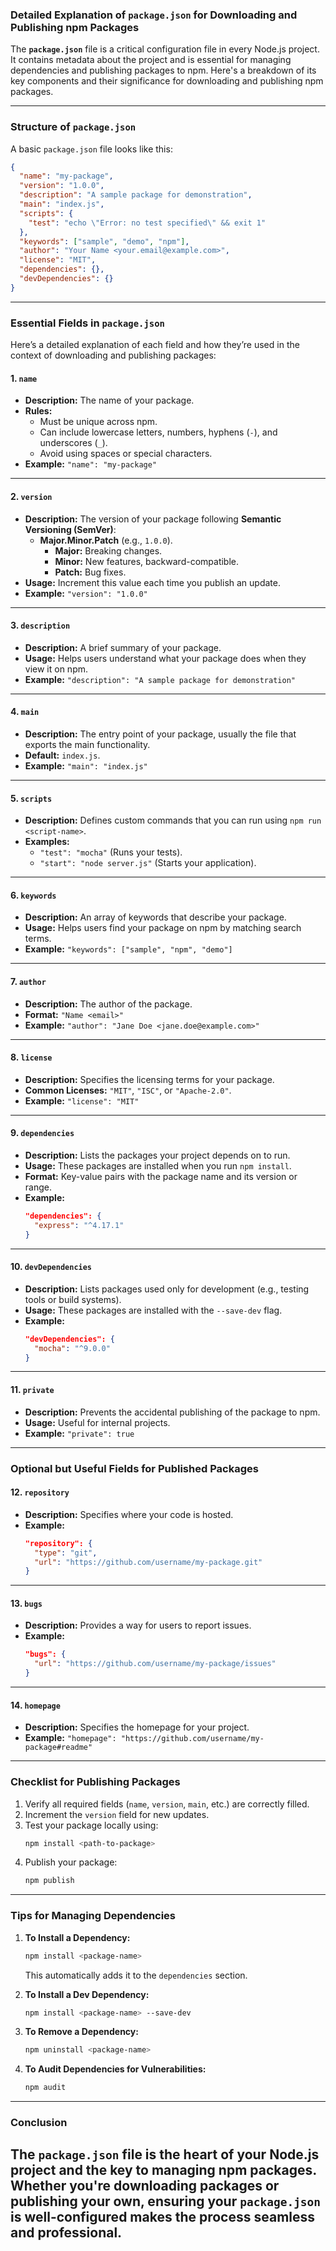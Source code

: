 ### **Detailed Explanation of `package.json` for Downloading and Publishing npm Packages**

The **`package.json`** file is a critical configuration file in every Node.js project. It contains metadata about the project and is essential for managing dependencies and publishing packages to npm. Here's a breakdown of its key components and their significance for downloading and publishing npm packages.

---

### **Structure of `package.json`**
A basic `package.json` file looks like this:  

```json
{
  "name": "my-package",
  "version": "1.0.0",
  "description": "A sample package for demonstration",
  "main": "index.js",
  "scripts": {
    "test": "echo \"Error: no test specified\" && exit 1"
  },
  "keywords": ["sample", "demo", "npm"],
  "author": "Your Name <your.email@example.com>",
  "license": "MIT",
  "dependencies": {},
  "devDependencies": {}
}
```

---

### **Essential Fields in `package.json`**
Here’s a detailed explanation of each field and how they’re used in the context of downloading and publishing packages:  

#### **1. `name`**
- **Description:** The name of your package.
- **Rules:** 
  - Must be unique across npm.
  - Can include lowercase letters, numbers, hyphens (`-`), and underscores (`_`).
  - Avoid using spaces or special characters.
- **Example:** `"name": "my-package"`

---

#### **2. `version`**
- **Description:** The version of your package following **Semantic Versioning (SemVer)**:
  - **Major.Minor.Patch** (e.g., `1.0.0`).
    - **Major:** Breaking changes.
    - **Minor:** New features, backward-compatible.
    - **Patch:** Bug fixes.
- **Usage:** Increment this value each time you publish an update.
- **Example:** `"version": "1.0.0"`

---

#### **3. `description`**
- **Description:** A brief summary of your package.
- **Usage:** Helps users understand what your package does when they view it on npm.
- **Example:** `"description": "A sample package for demonstration"`

---

#### **4. `main`**
- **Description:** The entry point of your package, usually the file that exports the main functionality.
- **Default:** `index.js`.
- **Example:** `"main": "index.js"`

---

#### **5. `scripts`**
- **Description:** Defines custom commands that you can run using `npm run <script-name>`.
- **Examples:**
  - `"test": "mocha"` (Runs your tests).
  - `"start": "node server.js"` (Starts your application).

---

#### **6. `keywords`**
- **Description:** An array of keywords that describe your package.
- **Usage:** Helps users find your package on npm by matching search terms.
- **Example:** `"keywords": ["sample", "npm", "demo"]`

---

#### **7. `author`**
- **Description:** The author of the package.
- **Format:** `"Name <email>"`
- **Example:** `"author": "Jane Doe <jane.doe@example.com>"`

---

#### **8. `license`**
- **Description:** Specifies the licensing terms for your package.
- **Common Licenses:** `"MIT"`, `"ISC"`, or `"Apache-2.0"`.
- **Example:** `"license": "MIT"`

---

#### **9. `dependencies`**
- **Description:** Lists the packages your project depends on to run.  
- **Usage:** These packages are installed when you run `npm install`.
- **Format:** Key-value pairs with the package name and its version or range.
- **Example:**
  ```json
  "dependencies": {
    "express": "^4.17.1"
  }
  ```

---

#### **10. `devDependencies`**
- **Description:** Lists packages used only for development (e.g., testing tools or build systems).
- **Usage:** These packages are installed with the `--save-dev` flag.
- **Example:**
  ```json
  "devDependencies": {
    "mocha": "^9.0.0"
  }
  ```

---

#### **11. `private`**
- **Description:** Prevents the accidental publishing of the package to npm.
- **Usage:** Useful for internal projects.
- **Example:** `"private": true`

---

### **Optional but Useful Fields for Published Packages**

#### **12. `repository`**
- **Description:** Specifies where your code is hosted.
- **Example:**
  ```json
  "repository": {
    "type": "git",
    "url": "https://github.com/username/my-package.git"
  }
  ```

---

#### **13. `bugs`**
- **Description:** Provides a way for users to report issues.
- **Example:**
  ```json
  "bugs": {
    "url": "https://github.com/username/my-package/issues"
  }
  ```

---

#### **14. `homepage`**
- **Description:** Specifies the homepage for your project.
- **Example:** `"homepage": "https://github.com/username/my-package#readme"`

---

### **Checklist for Publishing Packages**
1. Verify all required fields (`name`, `version`, `main`, etc.) are correctly filled.  
2. Increment the `version` field for new updates.  
3. Test your package locally using:  
   ```bash
   npm install <path-to-package>
   ```
4. Publish your package:  
   ```bash
   npm publish
   ```

---

### **Tips for Managing Dependencies**
1. **To Install a Dependency:**  
   ```bash
   npm install <package-name>
   ```
   This automatically adds it to the `dependencies` section.

2. **To Install a Dev Dependency:**  
   ```bash
   npm install <package-name> --save-dev
   ```

3. **To Remove a Dependency:**  
   ```bash
   npm uninstall <package-name>
   ```

4. **To Audit Dependencies for Vulnerabilities:**  
   ```bash
   npm audit
   ```

---

### **Conclusion**
The `package.json` file is the heart of your Node.js project and the key to managing npm packages. Whether you're downloading packages or publishing your own, ensuring your `package.json` is well-configured makes the process seamless and professional.
---